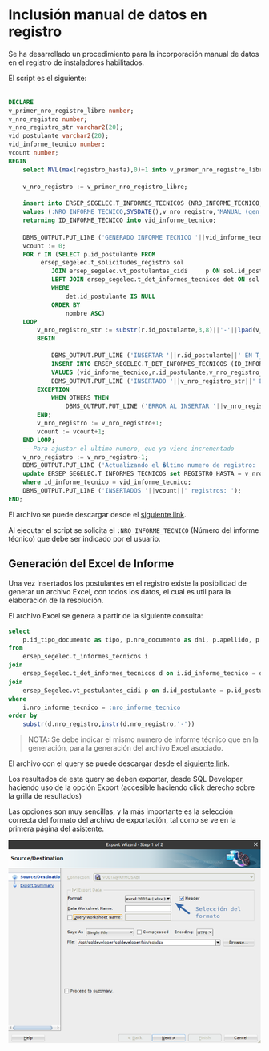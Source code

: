 # Inclusión manual de datos en registro

Se ha desarrollado un procedimiento para la incorporación manual de datos en el registro de instaladores habilitados.

El script es el siguiente:

``` sql

DECLARE
v_primer_nro_registro_libre number; 
v_nro_registro number;
v_nro_registro_str varchar2(20);
vid_postulante varchar2(20);
vid_informe_tecnico number;
vcount number;
BEGIN
    select NVL(max(registro_hasta),0)+1 into v_primer_nro_registro_libre from ERSEP_SEGELEC.t_informes_tecnicos;
    
    v_nro_registro := v_primer_nro_registro_libre;
    
    insert into ERSEP_SEGELEC.T_INFORMES_TECNICOS (NRO_INFORME_TECNICO,FEC_INFORME_TECNICO,REGISTRO_DESDE,OBSERVACIONES)
    values (:NRO_INFORME_TECNICO,SYSDATE(),v_nro_registro,'MANUAL (gen_informe_tecnico_manual.sql)')
    returning ID_INFORME_TECNICO into vid_informe_tecnico;
    
    DBMS_OUTPUT.PUT_LINE ('GENERADO INFORME TECNICO '||vid_informe_tecnico||'. Insertando detalle...');
    vcount := 0;
    FOR r IN (SELECT p.id_postulante FROM
         ersep_segelec.t_solicitudes_registro sol
            JOIN ersep_segelec.vt_postulantes_cidi     p ON sol.id_postulante = p.id_postulante
            LEFT JOIN ersep_segelec.t_det_informes_tecnicos det ON sol.id_postulante = det.id_postulante
            WHERE
                det.id_postulante IS NULL
            ORDER BY
                nombre ASC)
    LOOP
        v_nro_registro_str := substr(r.id_postulante,3,8)||'-'||lpad(v_nro_registro,5,'0');
        BEGIN
        
            DBMS_OUTPUT.PUT_LINE ('INSERTAR '||r.id_postulante||' EN T_DET_INFORMES_TECNICOS'||' con Registro: '||v_nro_registro_str);
            INSERT INTO ERSEP_SEGELEC.T_DET_INFORMES_TECNICOS (ID_INFORME_TECNICO,ID_POSTULANTE,NRO_REGISTRO)
            VALUES (vid_informe_tecnico,r.id_postulante,v_nro_registro_str);
            DBMS_OUTPUT.PUT_LINE ('INSERTADO '||v_nro_registro_str||' EN T_DET_INFORMES_TECNICOS');
        EXCEPTION
            WHEN OTHERS THEN
                DBMS_OUTPUT.PUT_LINE ('ERROR AL INSERTAR '||v_nro_registro_str||' EN T_DET_INFORMES_TECNICOS:'||SQLERRM);
        END;
        v_nro_registro := v_nro_registro+1;
        vcount := vcount+1;
    END LOOP;
    -- Para ajustar el ultimo numero, que ya viene incrementado
    v_nro_registro := v_nro_registro-1;
    DBMS_OUTPUT.PUT_LINE ('Actualizando el �ltimo numero de registro: '||v_nro_registro);
    update ERSEP_SEGELEC.T_INFORMES_TECNICOS set REGISTRO_HASTA = v_nro_registro
    where id_informe_tecnico = vid_informe_tecnico;
    DBMS_OUTPUT.PUT_LINE ('INSERTADOS '||vcount||' registros: ');
END;
```

El archivo se puede descargar desde el [siguiente link](./scripts-soporte-mantenimiento/gen_informe_tecnico_manual.sql).

Al ejecutar el script se solicita el `:NRO_INFORME_TECNICO` (Número del informe técnico) que debe ser indicado por el usuario.

## Generación del Excel de Informe

Una vez insertados los postulantes en el registro existe la posibilidad de generar un archivo Excel, con todos los datos, el cual es util para la elaboración de la resolución.

El archivo Excel se genera a partir de la siguiente consulta:

``` sql
select 
    p.id_tipo_documento as tipo, p.nro_documento as dni, p.apellido, p.nombre, d.nro_registro, 'III' as categoria, d.id_postulante as cuil 
from 
    ersep_segelec.t_informes_tecnicos i
join 
    ersep_Segelec.t_det_informes_tecnicos d on i.id_informe_tecnico = d.id_informe_tecnico
join 
    ersep_Segelec.vt_postulantes_cidi p on d.id_postulante = p.id_postulante
where 
    i.nro_informe_tecnico = :nro_informe_tecnico
order by 
    substr(d.nro_registro,instr(d.nro_registro,'-'))
```

> NOTA: Se debe indicar el mismo numero de informe técnico que en la generación, para la generación del archivo Excel asociado.

El archivo con el query se puede descargar desde el [siguiente link](./scripts-soporte-mantenimiento/generar-excel-informe-tecnico.sql).

Los resultados de esta query se deben exportar, desde SQL Developer, haciendo uso de la opción Export (accesible haciendo click derecho sobre la grilla de resultados)

Las opciones son muy sencillas, y la más importante es la selección correcta del formato del archivo de exportación, tal como se ve en la primera página del asistente.

![](./files/sqldeveloper-export.png)

